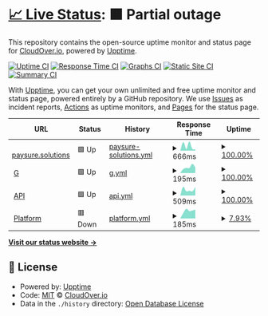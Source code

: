 # [📈 Live Status](https://cloudover.github.io/upptime): <!--live status--> **🟧 Partial outage**

This repository contains the open-source uptime monitor and status page for [CloudOver.io](http://cloudover.org), powered by [Upptime](https://github.com/upptime/upptime).

[![Uptime CI](https://github.com/cloudover/upptime/workflows/Uptime%20CI/badge.svg)](https://github.com/cloudover/upptime/actions?query=workflow%3A%22Uptime+CI%22)
[![Response Time CI](https://github.com/cloudover/upptime/workflows/Response%20Time%20CI/badge.svg)](https://github.com/cloudover/upptime/actions?query=workflow%3A%22Response+Time+CI%22)
[![Graphs CI](https://github.com/cloudover/upptime/workflows/Graphs%20CI/badge.svg)](https://github.com/cloudover/upptime/actions?query=workflow%3A%22Graphs+CI%22)
[![Static Site CI](https://github.com/cloudover/upptime/workflows/Static%20Site%20CI/badge.svg)](https://github.com/cloudover/upptime/actions?query=workflow%3A%22Static+Site+CI%22)
[![Summary CI](https://github.com/cloudover/upptime/workflows/Summary%20CI/badge.svg)](https://github.com/cloudover/upptime/actions?query=workflow%3A%22Summary+CI%22)

With [Upptime](https://upptime.js.org), you can get your own unlimited and free uptime monitor and status page, powered entirely by a GitHub repository. We use [Issues](https://github.com/cloudover/upptime/issues) as incident reports, [Actions](https://github.com/cloudover/upptime/actions) as uptime monitors, and [Pages](https://cloudover.github.io/upptime) for the status page.

<!--start: status pages-->
<!-- This summary is generated by Upptime (https://github.com/upptime/upptime) -->
<!-- Do not edit this manually, your changes will be overwritten -->
<!-- prettier-ignore -->
| URL | Status | History | Response Time | Uptime |
| --- | ------ | ------- | ------------- | ------ |
| <img alt="" src="https://icons.duckduckgo.com/ip3/paysure.solutions.ico" height="13"> [paysure.solutions](https://paysure.solutions) | 🟩 Up | [paysure-solutions.yml](https://github.com/cloudOver/upptime/commits/HEAD/history/paysure-solutions.yml) | <details><summary><img alt="Response time graph" src="./graphs/paysure-solutions/response-time-week.png" height="20"> 666ms</summary><br><a href="https://cloudover.github.io/upptime/history/paysure-solutions"><img alt="Response time 666" src="https://img.shields.io/endpoint?url=https%3A%2F%2Fraw.githubusercontent.com%2FcloudOver%2Fupptime%2FHEAD%2Fapi%2Fpaysure-solutions%2Fresponse-time.json"></a><br><a href="https://cloudover.github.io/upptime/history/paysure-solutions"><img alt="24-hour response time 666" src="https://img.shields.io/endpoint?url=https%3A%2F%2Fraw.githubusercontent.com%2FcloudOver%2Fupptime%2FHEAD%2Fapi%2Fpaysure-solutions%2Fresponse-time-day.json"></a><br><a href="https://cloudover.github.io/upptime/history/paysure-solutions"><img alt="7-day response time 666" src="https://img.shields.io/endpoint?url=https%3A%2F%2Fraw.githubusercontent.com%2FcloudOver%2Fupptime%2FHEAD%2Fapi%2Fpaysure-solutions%2Fresponse-time-week.json"></a><br><a href="https://cloudover.github.io/upptime/history/paysure-solutions"><img alt="30-day response time 666" src="https://img.shields.io/endpoint?url=https%3A%2F%2Fraw.githubusercontent.com%2FcloudOver%2Fupptime%2FHEAD%2Fapi%2Fpaysure-solutions%2Fresponse-time-month.json"></a><br><a href="https://cloudover.github.io/upptime/history/paysure-solutions"><img alt="1-year response time 666" src="https://img.shields.io/endpoint?url=https%3A%2F%2Fraw.githubusercontent.com%2FcloudOver%2Fupptime%2FHEAD%2Fapi%2Fpaysure-solutions%2Fresponse-time-year.json"></a></details> | <details><summary><a href="https://cloudover.github.io/upptime/history/paysure-solutions">100.00%</a></summary><a href="https://cloudover.github.io/upptime/history/paysure-solutions"><img alt="All-time uptime 100.00%" src="https://img.shields.io/endpoint?url=https%3A%2F%2Fraw.githubusercontent.com%2FcloudOver%2Fupptime%2FHEAD%2Fapi%2Fpaysure-solutions%2Fuptime.json"></a><br><a href="https://cloudover.github.io/upptime/history/paysure-solutions"><img alt="24-hour uptime 100.00%" src="https://img.shields.io/endpoint?url=https%3A%2F%2Fraw.githubusercontent.com%2FcloudOver%2Fupptime%2FHEAD%2Fapi%2Fpaysure-solutions%2Fuptime-day.json"></a><br><a href="https://cloudover.github.io/upptime/history/paysure-solutions"><img alt="7-day uptime 100.00%" src="https://img.shields.io/endpoint?url=https%3A%2F%2Fraw.githubusercontent.com%2FcloudOver%2Fupptime%2FHEAD%2Fapi%2Fpaysure-solutions%2Fuptime-week.json"></a><br><a href="https://cloudover.github.io/upptime/history/paysure-solutions"><img alt="30-day uptime 100.00%" src="https://img.shields.io/endpoint?url=https%3A%2F%2Fraw.githubusercontent.com%2FcloudOver%2Fupptime%2FHEAD%2Fapi%2Fpaysure-solutions%2Fuptime-month.json"></a><br><a href="https://cloudover.github.io/upptime/history/paysure-solutions"><img alt="1-year uptime 100.00%" src="https://img.shields.io/endpoint?url=https%3A%2F%2Fraw.githubusercontent.com%2FcloudOver%2Fupptime%2FHEAD%2Fapi%2Fpaysure-solutions%2Fuptime-year.json"></a></details>
| <img alt="" src="https://icons.duckduckgo.com/ip3/payments.gateway.paysure.solutions.ico" height="13"> [G](https://payments.gateway.paysure.solutions) | 🟩 Up | [g.yml](https://github.com/cloudOver/upptime/commits/HEAD/history/g.yml) | <details><summary><img alt="Response time graph" src="./graphs/g/response-time-week.png" height="20"> 195ms</summary><br><a href="https://cloudover.github.io/upptime/history/g"><img alt="Response time 195" src="https://img.shields.io/endpoint?url=https%3A%2F%2Fraw.githubusercontent.com%2FcloudOver%2Fupptime%2FHEAD%2Fapi%2Fg%2Fresponse-time.json"></a><br><a href="https://cloudover.github.io/upptime/history/g"><img alt="24-hour response time 195" src="https://img.shields.io/endpoint?url=https%3A%2F%2Fraw.githubusercontent.com%2FcloudOver%2Fupptime%2FHEAD%2Fapi%2Fg%2Fresponse-time-day.json"></a><br><a href="https://cloudover.github.io/upptime/history/g"><img alt="7-day response time 195" src="https://img.shields.io/endpoint?url=https%3A%2F%2Fraw.githubusercontent.com%2FcloudOver%2Fupptime%2FHEAD%2Fapi%2Fg%2Fresponse-time-week.json"></a><br><a href="https://cloudover.github.io/upptime/history/g"><img alt="30-day response time 195" src="https://img.shields.io/endpoint?url=https%3A%2F%2Fraw.githubusercontent.com%2FcloudOver%2Fupptime%2FHEAD%2Fapi%2Fg%2Fresponse-time-month.json"></a><br><a href="https://cloudover.github.io/upptime/history/g"><img alt="1-year response time 195" src="https://img.shields.io/endpoint?url=https%3A%2F%2Fraw.githubusercontent.com%2FcloudOver%2Fupptime%2FHEAD%2Fapi%2Fg%2Fresponse-time-year.json"></a></details> | <details><summary><a href="https://cloudover.github.io/upptime/history/g">100.00%</a></summary><a href="https://cloudover.github.io/upptime/history/g"><img alt="All-time uptime 100.00%" src="https://img.shields.io/endpoint?url=https%3A%2F%2Fraw.githubusercontent.com%2FcloudOver%2Fupptime%2FHEAD%2Fapi%2Fg%2Fuptime.json"></a><br><a href="https://cloudover.github.io/upptime/history/g"><img alt="24-hour uptime 100.00%" src="https://img.shields.io/endpoint?url=https%3A%2F%2Fraw.githubusercontent.com%2FcloudOver%2Fupptime%2FHEAD%2Fapi%2Fg%2Fuptime-day.json"></a><br><a href="https://cloudover.github.io/upptime/history/g"><img alt="7-day uptime 100.00%" src="https://img.shields.io/endpoint?url=https%3A%2F%2Fraw.githubusercontent.com%2FcloudOver%2Fupptime%2FHEAD%2Fapi%2Fg%2Fuptime-week.json"></a><br><a href="https://cloudover.github.io/upptime/history/g"><img alt="30-day uptime 100.00%" src="https://img.shields.io/endpoint?url=https%3A%2F%2Fraw.githubusercontent.com%2FcloudOver%2Fupptime%2FHEAD%2Fapi%2Fg%2Fuptime-month.json"></a><br><a href="https://cloudover.github.io/upptime/history/g"><img alt="1-year uptime 100.00%" src="https://img.shields.io/endpoint?url=https%3A%2F%2Fraw.githubusercontent.com%2FcloudOver%2Fupptime%2FHEAD%2Fapi%2Fg%2Fuptime-year.json"></a></details>
| <img alt="" src="https://icons.duckduckgo.com/ip3/payments-api.one-pay-stage.paysure.solutions.ico" height="13"> [API](https://payments-api.one-pay-stage.paysure.solutions) | 🟩 Up | [api.yml](https://github.com/cloudOver/upptime/commits/HEAD/history/api.yml) | <details><summary><img alt="Response time graph" src="./graphs/api/response-time-week.png" height="20"> 509ms</summary><br><a href="https://cloudover.github.io/upptime/history/api"><img alt="Response time 509" src="https://img.shields.io/endpoint?url=https%3A%2F%2Fraw.githubusercontent.com%2FcloudOver%2Fupptime%2FHEAD%2Fapi%2Fapi%2Fresponse-time.json"></a><br><a href="https://cloudover.github.io/upptime/history/api"><img alt="24-hour response time 509" src="https://img.shields.io/endpoint?url=https%3A%2F%2Fraw.githubusercontent.com%2FcloudOver%2Fupptime%2FHEAD%2Fapi%2Fapi%2Fresponse-time-day.json"></a><br><a href="https://cloudover.github.io/upptime/history/api"><img alt="7-day response time 509" src="https://img.shields.io/endpoint?url=https%3A%2F%2Fraw.githubusercontent.com%2FcloudOver%2Fupptime%2FHEAD%2Fapi%2Fapi%2Fresponse-time-week.json"></a><br><a href="https://cloudover.github.io/upptime/history/api"><img alt="30-day response time 509" src="https://img.shields.io/endpoint?url=https%3A%2F%2Fraw.githubusercontent.com%2FcloudOver%2Fupptime%2FHEAD%2Fapi%2Fapi%2Fresponse-time-month.json"></a><br><a href="https://cloudover.github.io/upptime/history/api"><img alt="1-year response time 509" src="https://img.shields.io/endpoint?url=https%3A%2F%2Fraw.githubusercontent.com%2FcloudOver%2Fupptime%2FHEAD%2Fapi%2Fapi%2Fresponse-time-year.json"></a></details> | <details><summary><a href="https://cloudover.github.io/upptime/history/api">100.00%</a></summary><a href="https://cloudover.github.io/upptime/history/api"><img alt="All-time uptime 100.00%" src="https://img.shields.io/endpoint?url=https%3A%2F%2Fraw.githubusercontent.com%2FcloudOver%2Fupptime%2FHEAD%2Fapi%2Fapi%2Fuptime.json"></a><br><a href="https://cloudover.github.io/upptime/history/api"><img alt="24-hour uptime 100.00%" src="https://img.shields.io/endpoint?url=https%3A%2F%2Fraw.githubusercontent.com%2FcloudOver%2Fupptime%2FHEAD%2Fapi%2Fapi%2Fuptime-day.json"></a><br><a href="https://cloudover.github.io/upptime/history/api"><img alt="7-day uptime 100.00%" src="https://img.shields.io/endpoint?url=https%3A%2F%2Fraw.githubusercontent.com%2FcloudOver%2Fupptime%2FHEAD%2Fapi%2Fapi%2Fuptime-week.json"></a><br><a href="https://cloudover.github.io/upptime/history/api"><img alt="30-day uptime 100.00%" src="https://img.shields.io/endpoint?url=https%3A%2F%2Fraw.githubusercontent.com%2FcloudOver%2Fupptime%2FHEAD%2Fapi%2Fapi%2Fuptime-month.json"></a><br><a href="https://cloudover.github.io/upptime/history/api"><img alt="1-year uptime 100.00%" src="https://img.shields.io/endpoint?url=https%3A%2F%2Fraw.githubusercontent.com%2FcloudOver%2Fupptime%2FHEAD%2Fapi%2Fapi%2Fuptime-year.json"></a></details>
| <img alt="" src="https://icons.duckduckgo.com/ip3/paysure-platform.one-pay-stage.paysure.solutions.ico" height="13"> [Platform](https://paysure-platform.one-pay-stage.paysure.solutions) | 🟥 Down | [platform.yml](https://github.com/cloudOver/upptime/commits/HEAD/history/platform.yml) | <details><summary><img alt="Response time graph" src="./graphs/platform/response-time-week.png" height="20"> 185ms</summary><br><a href="https://cloudover.github.io/upptime/history/platform"><img alt="Response time 185" src="https://img.shields.io/endpoint?url=https%3A%2F%2Fraw.githubusercontent.com%2FcloudOver%2Fupptime%2FHEAD%2Fapi%2Fplatform%2Fresponse-time.json"></a><br><a href="https://cloudover.github.io/upptime/history/platform"><img alt="24-hour response time 185" src="https://img.shields.io/endpoint?url=https%3A%2F%2Fraw.githubusercontent.com%2FcloudOver%2Fupptime%2FHEAD%2Fapi%2Fplatform%2Fresponse-time-day.json"></a><br><a href="https://cloudover.github.io/upptime/history/platform"><img alt="7-day response time 185" src="https://img.shields.io/endpoint?url=https%3A%2F%2Fraw.githubusercontent.com%2FcloudOver%2Fupptime%2FHEAD%2Fapi%2Fplatform%2Fresponse-time-week.json"></a><br><a href="https://cloudover.github.io/upptime/history/platform"><img alt="30-day response time 185" src="https://img.shields.io/endpoint?url=https%3A%2F%2Fraw.githubusercontent.com%2FcloudOver%2Fupptime%2FHEAD%2Fapi%2Fplatform%2Fresponse-time-month.json"></a><br><a href="https://cloudover.github.io/upptime/history/platform"><img alt="1-year response time 185" src="https://img.shields.io/endpoint?url=https%3A%2F%2Fraw.githubusercontent.com%2FcloudOver%2Fupptime%2FHEAD%2Fapi%2Fplatform%2Fresponse-time-year.json"></a></details> | <details><summary><a href="https://cloudover.github.io/upptime/history/platform">7.93%</a></summary><a href="https://cloudover.github.io/upptime/history/platform"><img alt="All-time uptime 7.93%" src="https://img.shields.io/endpoint?url=https%3A%2F%2Fraw.githubusercontent.com%2FcloudOver%2Fupptime%2FHEAD%2Fapi%2Fplatform%2Fuptime.json"></a><br><a href="https://cloudover.github.io/upptime/history/platform"><img alt="24-hour uptime 7.93%" src="https://img.shields.io/endpoint?url=https%3A%2F%2Fraw.githubusercontent.com%2FcloudOver%2Fupptime%2FHEAD%2Fapi%2Fplatform%2Fuptime-day.json"></a><br><a href="https://cloudover.github.io/upptime/history/platform"><img alt="7-day uptime 7.93%" src="https://img.shields.io/endpoint?url=https%3A%2F%2Fraw.githubusercontent.com%2FcloudOver%2Fupptime%2FHEAD%2Fapi%2Fplatform%2Fuptime-week.json"></a><br><a href="https://cloudover.github.io/upptime/history/platform"><img alt="30-day uptime 7.93%" src="https://img.shields.io/endpoint?url=https%3A%2F%2Fraw.githubusercontent.com%2FcloudOver%2Fupptime%2FHEAD%2Fapi%2Fplatform%2Fuptime-month.json"></a><br><a href="https://cloudover.github.io/upptime/history/platform"><img alt="1-year uptime 7.93%" src="https://img.shields.io/endpoint?url=https%3A%2F%2Fraw.githubusercontent.com%2FcloudOver%2Fupptime%2FHEAD%2Fapi%2Fplatform%2Fuptime-year.json"></a></details>

<!--end: status pages-->

[**Visit our status website →**](https://cloudover.github.io/upptime)

## 📄 License

- Powered by: [Upptime](https://github.com/upptime/upptime)
- Code: [MIT](./LICENSE) © [CloudOver.io](http://cloudover.org)
- Data in the `./history` directory: [Open Database License](https://opendatacommons.org/licenses/odbl/1-0/)
